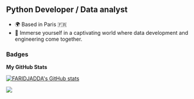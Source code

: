 Python Developer / Data analyst
-------------
* 🌍  Based in Paris 🇫🇷
* 🧠  Immerse yourself in a captivating world where data development and engineering come together.

### Badges

<b>My GitHub Stats</b>

<a href="http://www.github.com/FARIDJADDA"><img src="https://github-readme-stats.vercel.app/api?username=FARIDJADDA&show_icons=true&hide=&count_private=true&title_color=0891b2&text_color=ffffff&icon_color=0891b2&bg_color=1c1917&hide_border=true&show_icons=true" alt="FARIDJADDA's GitHub stats" /></a>

<a href="http://www.github.com/FARIDJADDA"><img src="https://github-readme-streak-stats.herokuapp.com/?user=FARIDJADDA&stroke=ffffff&background=1c1917&ring=0891b2&fire=0891b2&currStreakNum=ffffff&currStreakLabel=0891b2&sideNums=ffffff&sideLabels=ffffff&dates=ffffff&hide_border=true" /></a>
